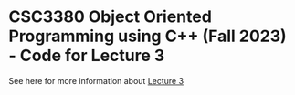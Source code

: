 # CSC3380 Object Oriented Programming using C++ (Fall 2023) - Code for Lecture 3

See here for more information about [Lecture 3][lecture3]

[lecture3]: https://hkaiserteaching.github.io/fall2023/csc3380/course/lecture3.html
